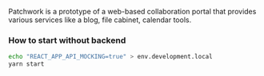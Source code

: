 Patchwork is a prototype of a web-based collaboration portal that provides various services like a blog, file cabinet, calendar tools.

### How to start without backend

```bash
echo "REACT_APP_API_MOCKING=true" > env.development.local
yarn start
```
